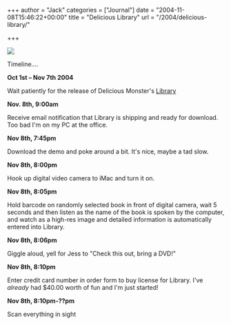+++
author = "Jack"
categories = ["Journal"]
date = "2004-11-08T15:46:22+00:00"
title = "Delicious Library"
url = "/2004/delicious-library/"

+++

![][1]

Timeline&#8230;.

**Oct 1st &#8211; Nov 7th 2004**

Wait patiently for the release of Delicious Monster's [Library][2]

**Nov. 8th, 9:00am**

Receive email notification that Library is shipping and ready for download. Too bad I'm on my PC at the office.

**Nov 8th, 7:45pm**

Download the demo and poke around a bit. It's nice, maybe a tad slow.

**Nov 8th, 8:00pm**

Hook up digital video camera to iMac and turn it on.

**Nov 8th, 8:05pm**

Hold barcode on randomly selected book in front of digital camera, wait 5 seconds and then listen as the name of the book is spoken by the computer, and watch as a high-res image and detailed information is automatically entered into Library.

**Nov 8th, 8:06pm**

Giggle aloud, yell for Jess to "Check this out, bring a DVD!"

**Nov 8th, 8:10pm**

Enter credit card number in order form to buy license for Library. I've _already_ had $40.00 worth of fun and I'm just started!

**Nov 8th, 8:10pm-??pm**

Scan everything in sight

 [1]: /images/blog/delicious-library.jpg
 [2]: http://www.delicious-monster.com/